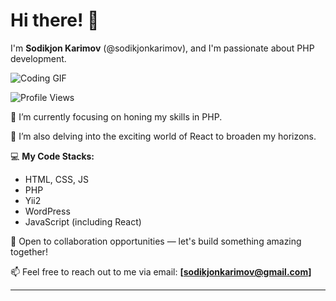 # Hi there! 👋

I'm **Sodikjon Karimov** (@sodikjonkarimov), and I'm passionate about PHP development.

![Coding GIF](https://media.giphy.com/media/ZVik7pBtu9dNS/giphy.gif)

![Profile Views](https://komarev.com/ghpvc/?username=sodikjonkarimov&color=blue)

👀 I’m currently focusing on honing my skills in PHP.

🌱 I’m also delving into the exciting world of React to broaden my horizons.

💻 **My Code Stacks:**
- HTML, CSS, JS
- PHP
- Yii2
- WordPress
- JavaScript (including React)

 🤝  Open to collaboration opportunities — let's build something amazing together!

📫 Feel free to reach out to me via email: **[sodikjonkarimov@gmail.com]**

---

